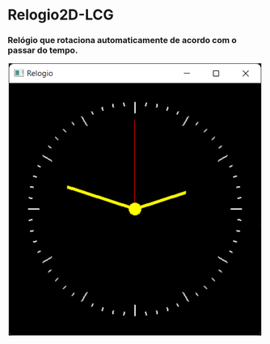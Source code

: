 # Relogio2D-LCG

### Relógio que rotaciona automaticamente de acordo com o passar do tempo.

<div align="center">
<img src="https://github.com/JoaoVNSouza/Relogio2D-LCG/blob/main/print%20do%20rel%C3%B3gio.png" width=500px/>
</div>

